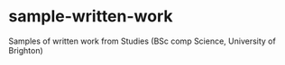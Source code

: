 # sample-written-work
Samples of written work from Studies (BSc comp Science, University of Brighton)
